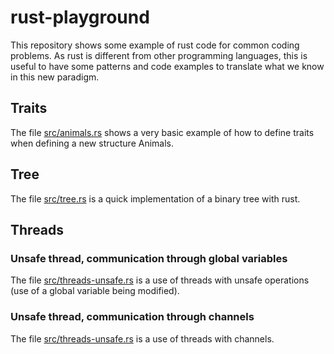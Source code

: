 # rust-playground

This repository shows some example of rust code for common coding
problems. As rust is different from other programming languages,
this is useful to have some patterns and code examples to translate
what we know in this new paradigm.


## Traits
The file [src/animals.rs](src/animals.rs)
shows a very basic example of how to define traits
when defining a new structure Animals.

## Tree
The file [src/tree.rs](src/tree.rs) 
is a quick implementation of a binary tree with rust.

## Threads

### Unsafe thread, communication through global variables
The file [src/threads-unsafe.rs](src/threads-unsafe.rs)
is a use of threads with unsafe operations (use of a global 
variable being modified).


### Unsafe thread, communication through channels
The file [src/threads-unsafe.rs](src/threads-channel.rs)
is a use of threads with channels.
